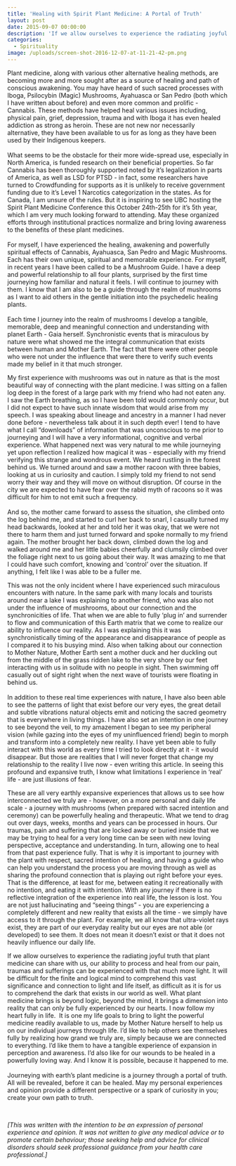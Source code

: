 ```yaml
---
title: 'Healing with Spirit Plant Medicine: A Portal of Truth'
layout: post
date: 2015-09-07 00:00:00
description: 'If we allow ourselves to experience the radiating joyful truth that plant medicine can share with us, our ability to process and heal from our pain, traumas and sufferings can be experienced with that much more light.'
categories:
  - Spirituality
image: /uploads/screen-shot-2016-12-07-at-11-21-42-pm.png
---
```



Plant medicine, along with various other alternative healing methods, are becoming more and more sought after as a source of healing and path of conscious awakening. You may have heard of such sacred processes with Iboga, Psilocybin (Magic) Mushrooms, Ayahuasca or San Pedro (both which I have written about before) and even more common and prolific - Cannabis. These methods have helped heal various issues including, physical pain, grief, depression, trauma and with Iboga it has even healed addiction as strong as heroin. These are not new nor necessarily alternative, they have been available to us for as long as they have been used by their Indigenous keepers.
<br>
<br>What seems to be the obstacle for their more wide-spread use, especially in North America, is funded research on their beneficial properties. So far Cannabis has been thoroughly supported noted by it’s legalization in parts of America, as well as LSD for PTSD - in fact, some researchers have turned to Crowdfunding for supports as it is unlikely to receive government funding due to it’s Level 1 Narcotics categorization in the states. As for Canada, I am unsure of the rules. But it is inspiring to see UBC hosting the Spirit Plant Medicine Conference this October 24th-25th for it’s 5th year, which I am very much looking forward to attending. May these organized efforts through institutional practices normalize and bring loving awareness to the benefits of these plant medicines.
<br>
<br>For myself, I have experienced the healing, awakening and powerfully spiritual effects of Cannabis, Ayahuasca, San Pedro and Magic Mushrooms. Each has their own unique, spiritual and memorable experience. For myself, in recent years I have been called to be a Mushroom Guide. I have a deep and powerful relationship to all four plants, surprised by the first time journeying how familiar and natural it feels. I will continue to journey with them. I know that I am also to be a guide through the realm of mushrooms as I want to aid others in the gentle initiation into the psychedelic healing plants.
<br>
<br>Each time I journey into the realm of mushrooms I develop a tangible, memorable, deep and meaningful connection and understanding with planet Earth - Gaia herself. Synchronistic events that is miraculous by nature were what showed me the integral communication that exists between human and Mother Earth. The fact that there were other people who were not under the influence that were there to verify such events made my belief in it that much stronger.

My first experience with mushrooms was out in nature as that is the most beautiful way of connecting with the plant medicine. I was sitting on a fallen log deep in the forest of a large park with my friend who had not eaten any. I saw the Earth breathing, as so I have been told would commonly occur, but I did not expect to have such innate wisdom that would arise from my speech. I was speaking about lineage and ancestry in a manner I had never done before - nevertheless talk about it in such depth ever! I tend to have what I call “downloads” of information that was unconscious to me prior to journeying and I will have a very informational, cognitive and verbal experience. What happened next was very natural to me while journeying yet upon reflection I realized how magical it was - especially with my friend verifying this strange and wondrous event. We heard rustling in the forest behind us. We turned around and saw a mother racoon with three babies, looking at us in curiosity and caution. I simply told my friend to not send worry their way and they will move on without disruption. Of course in the city we are expected to have fear over the rabid myth of racoons so it was difficult for him to not emit such a frequency.
<br>
<br>And so, the mother came forward to assess the situation, she climbed onto the log behind me, and started to curl her back to snarl, I casually turned my head backwards, looked at her and told her it was okay, that we were not there to harm them and just turned forward and spoke normally to my friend again. The mother brought her back down, climbed down the log and walked around me and her little babies cheerfully and clumsily climbed over the foliage right next to us going about their way. It was amazing to me that I could have such comfort, knowing and ‘control’ over the situation. If anything, I felt like I was able to be a fuller me.

This was not the only incident where I have experienced such miraculous encounters with nature. In the same park with many locals and tourists around near a lake I was explaining to another friend, who was also not under the influence of mushrooms, about our connection and the synchronicities of life. That when we are able to fully ‘plug in’ and surrender to flow and communication of this Earth matrix that we come to realize our ability to influence our reality. As I was explaining this it was synchronistically timing of the appearance and disappearance of people as I compared it to his busying mind. Also when talking about our connection to Mother Nature, Mother Earth sent a mother duck and her duckling out from the middle of the grass ridden lake to the very shore by our feet interacting with us in solitude with no people in sight. Then swimming off casually out of sight right when the next wave of tourists were floating in behind us.
<br>
<br>In addition to these real time experiences with nature, I have also been able to see the patterns of light that exist before our very eyes, the great detail and subtle vibrations natural objects emit and noticing the sacred geometry that is everywhere in living things. I have also set an intention in one journey to see beyond the veil, to my amazement I began to see my peripheral vision (while gazing into the eyes of my uninfluenced friend) begin to morph and transform into a completely new reality. I have yet been able to fully interact with this world as every time I tried to look directly at it - it would disappear. But those are realities that I will never forget that change my relationship to the reality I live now - even writing this article. In seeing this profound and expansive truth, I know what limitations I experience in ‘real’ life - are just illusions of fear.

These are all very earthly expansive experiences that allows us to see how interconnected we truly are - however, on a more personal and daily life scale - a journey with mushrooms (when prepared with sacred intention and ceremony) can be powerfully healing and therapeutic. What we tend to drag out over days, weeks, months and years can be processed in hours. Our traumas, pain and suffering that are locked away or buried inside that we may be trying to heal for a very long time can be seen with new loving perspective, acceptance and understanding. In turn, allowing one to heal from that past experience fully. That is why it is important to journey with the plant with respect, sacred intention of healing, and having a guide who can help you understand the process you are moving through as well as sharing the profound connection that is playing out right before your eyes. That is the difference, at least for me, between eating it recreationally with no intention, and eating it with intention. With any journey if there is no reflective integration of the experience into real life, the lesson is lost. You are not just hallucinating and “seeing things” - you are experiencing a completely different and new reality that exists all the time - we simply have access to it through the plant. For example, we all know that ultra-violet rays exist, they are part of our everyday reality but our eyes are not able (or developed) to see them. It does not mean it doesn’t exist or that it does not heavily influence our daily life.

If we allow ourselves to experience the radiating joyful truth that plant medicine can share with us, our ability to process and heal from our pain, traumas and sufferings can be experienced with that much more light. It will be difficult for the finite and logical mind to comprehend this vast significance and connection to light and life itself, as difficult as it is for us to comprehend the dark that exists in our world as well. What plant medicine brings is beyond logic, beyond the mind, it brings a dimension into reality that can only be fully experienced by our hearts. I now follow my heart fully in life.  It is one my life goals to bring to light the powerful medicine readily available to us, made by Mother Nature herself to help us on our individual journeys through life. I’d like to help others see themselves fully by realizing how grand we truly are, simply because we are connected to everything. I’d like them to have a tangible experience of expansion in perception and awareness. I’d also like for our wounds to be healed in a powerfully loving way. And I know it is possible, because it happened to me.
<br>
<br>Journeying with earth’s plant medicine is a journey through a portal of truth. All will be revealed, before it can be healed. May my personal experiences and opinion provide a different perspective or a spark of curiosity in you; create your own path to truth.

&nbsp;

*[This was written with the intention to be an expression of personal experience and opinion. It was not written to give any medical advice or to promote certain behaviour; those seeking help and advice for clinical disorders should seek professional guidance from your health care professional.]*